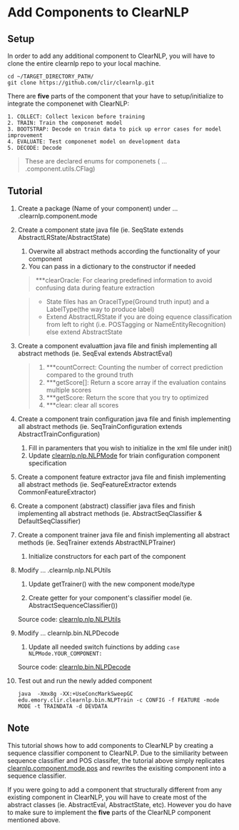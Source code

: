 # Add Components to ClearNLP

## Setup

In order to add any additional component to ClearNLP, you will have to clone the entire clearnlp repo to your local machine.
	
	cd ~/TARGET_DIRECTORY_PATH/
	git clone https://github.com/clir/clearnlp.git

There are **five** parts of the component that your have to setup/initialize to integrate the componenet with ClearNLP:
	
	1. COLLECT: Collect lexicon before training
	2. TRAIN: Train the componenet model
	3. BOOTSTRAP: Decode on train data to pick up error cases for model improvement
	4. EVALUATE: Test componenet model on development data
	5. DECODE: Decode
> These are declared enums for componenets ( ... .component.utils.CFlag)

## Tutorial

1. Create a package (Name of your component) under ... .clearnlp.component.mode

2. Create a component state java file (ie. SeqState extends AbstractLRState/AbstractState)

	1. Overwite all abstract methods according the functionality of your component
	2. You can pass in a dictionary to the constructor if needed
	
	> ***clearOracle: For clearing predefined information to avoid confusing data during feature extraction
	
	> - State files has an OracelType(Ground truth input) and a LabelType(the way to produce label)
	> - Extend AbstractLRState if you are doing equence classification from left to right (i.e. POSTagging or NameEntityRecognition) else extend AbstractState
	
	<!--Demo Code: [clearnlp.component.mode.sequence.SeqState](https://github.com/clir/clearnlp/blob/master/src/main/java/edu/emory/clir/clearnlp/component/mode/sequence/SeqState.java)-->

3. Create a component evaluattion java file and finish implementing all abstract methods (ie. SeqEval extends AbstractEval)

	> 1. ***countCorrect: Counting the number of correct prediction compared to the ground truth
	> 2. ***getScore[]: Return a score array if the evaluation contains multiple scores
	> 3. ***getScore: Return the score that you try to optimized
	> 4. ***clear: clear all scores

	<!--Demo code: [clearnlp.component.mode.sequence.SeqEval](https://github.com/clir/clearnlp/blob/master/src/main/java/edu/emory/clir/clearnlp/component/mode/sequence/SeqEval.java)-->

4. Create a component train configuration java file and finish implementing all abstract methods (ie. SeqTrainConfiguration extends AbstractTrainConfiguration)

	1. Fill in paramenters that you wish to initialize in the xml file under init()
	2. Update [clearnlp.nlp.NLPMode](https://github.com/clir/clearnlp/blob/master/src/main/java/edu/emory/clir/clearnlp/nlp/NLPMode.java) for triain configuration component specification

	<!--Demo code: [clearnlp.component.mode.sequence.SeqTrainConfiguration](https://github.com/clir/clearnlp/blob/master/src/main/java/edu/emory/clir/clearnlp/component/mode/sequence/SeqTrainConfiguration.java)-->

5. Create a component feature extractor java file and finish implementing all abstract methods (ie. SeqFeatureExtractor extends CommonFeatureExtractor)

	<!--Demo code: [clearnlp.component.mode.sequence.SeqFeatureExtractor](https://github.com/clir/clearnlp/blob/master/src/main/java/edu/emory/clir/clearnlp/component/mode/sequence/SeqFeatureExtractor.java)-->

6. Create a component (abstract) classifier java files and finish implementing all abstract methods (ie. AbstractSeqClassifier & DefaultSeqClassifier)

	<!--Demo code (AbstractSeqClassifier): [clearnlp.component.mode.sequence.AbstractSequenceClassifier](https://github.com/clir/clearnlp/blob/master/src/main/java/edu/emory/clir/clearnlp/component/mode/sequence/AbstractSequenceClassifier.java)-->	
	<!--Demo code (DefaultSeqClassifier): [clearnlp.component.mode.sequence.DefaultSequenceClassifier](https://github.com/clir/clearnlp/blob/master/src/main/java/edu/emory/clir/clearnlp/component/mode/sequence/DefaultSequenceClassifier.java)-->

7. Create a component trainer java file and finish implementing all abstract methods (ie. SeqTrainer extends AbstractNLPTrainer)

	1. Initialize constructors for each part of the component

	<!--Demo code: [clearnlp.component.mode.sequence.SeqTrainer](https://github.com/clir/clearnlp/blob/master/src/main/java/edu/emory/clir/clearnlp/component/mode/sequence/SeqTrainer.java)-->

8. Modify ... .clearnlp.nlp.NLPUtils

	1. Update getTrainer() with the new component mode/type
	
	2. Create getter for your component's classifier model (ie. AbstractSequenceClassifier())

	Source code: [clearnlp.nlp.NLPUtils](https://github.com/clir/clearnlp/blob/master/src/main/java/edu/emory/clir/clearnlp/nlp/NLPUtils.java)

9. Modify ... clearnlp.bin.NLPDecode

	1. Update all needed switch fuinctions by adding `case NLPMode.YOUR_COMPONENT:`

	Source code: [clearnlp.bin.NLPDecode](https://github.com/clir/clearnlp/blob/master/src/main/java/edu/emory/clir/clearnlp/bin/NLPDecode.java)

10. Test out and run the newly added component

		java  -Xmx8g -XX:+UseConcMarkSweepGC edu.emory.clir.clearnlp.bin.NLPTrain -c CONFIG -f FEATURE -mode MODE -t TRAINDATA -d DEVDATA
		
	<!--Sample configuration xml: [resources.configure.config_sequence.xml](https://github.com/clir/clearnlp/blob/master/src/main/resources/configure/config_sequence.xml)-->
	
## Note
This tutorial shows how to add components to ClearNLP by creating a sequence classifier component to ClearNLP. Due to the similiarity between sequence classifier and POS classifer, the tutorial above simply replicates [clearnlp.component.mode.pos](https://github.com/clir/clearnlp/tree/master/src/main/java/edu/emory/clir/clearnlp/component/mode/pos) and rewrites the exisiting component into a sequence classifier. 

If you were going to add a component that structurally different from any existing component in ClearNLP, you will have to create most of the abstract classes (ie. AbstractEval, AbstractState, etc). However you do have to make sure to implement the **five** parts of the ClearNLP component mentioned above.
